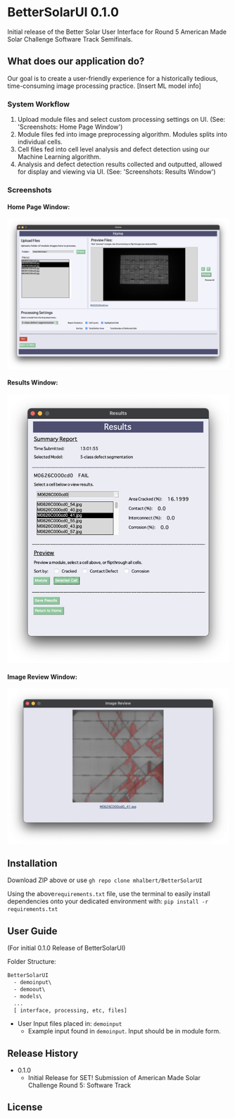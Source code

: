 # BetterSolarUI 0.1.0
Initial release of the Better Solar User Interface for Round 5 American Made Solar Challenge Software Track Semifinals.

## What does our application do?
Our goal is to create a user-friendly experience for a historically tedious, time-consuming image processing practice. [Insert ML model info]

### System Workflow
1. Upload module files and select custom processing settings on UI. (See: 'Screenshots: Home Page Window')
2. Module files fed into image preprocessing algorithm. Modules splits into individual cells.
3. Cell files fed into cell level analysis and defect detection using our Machine Learning algorithm.
4. Analysis and defect detection results collected and outputted, allowed for display and viewing via UI. (See: 'Screenshots: Results Window')

### Screenshots

#### Home Page Window:
![](demo_homepage.png) 

#### Results Window:
![](demo_results.png)

#### Image Review Window:
![](demo_image.png)


## Installation

Download ZIP above or use `gh repo clone mhalbert/BetterSolarUI`    <!--TODO! update for new repo!!!!!-->

Using the above`requirements.txt` file, use the terminal to easily install dependencies onto your dedicated environment with:
`pip install -r requirements.txt`

## User Guide
(For initial 0.1.0 Release of BetterSolarUI)

Folder Structure:
```
BetterSolarUI
  - demoinput\
  - demoout\
  - models\
  ...
  [ interface, processing, etc, files]
```
* User Input files placed in: `demoinput`
  * Example input found in `demoinput`. Input should be in module form. 
## Release History
* 0.1.0
  * Initial Release for SET! Submission of American Made Solar Challenge Round 5: Software Track

## License




